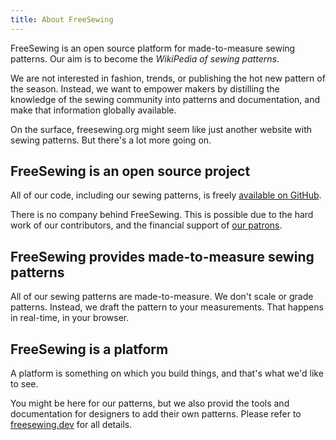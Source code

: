 ```yaml
---
title: About FreeSewing
---
```


FreeSewing is an open source platform for made-to-measure sewing patterns.
Our aim is to become the *WikiPedia of sewing patterns*.

We are not interested in fashion, trends, or publishing the hot new pattern of the season.
Instead, we want to empower makers by distilling the knowledge of the sewing community 
into patterns and documentation, and make that information globally available. 

On the surface, freesewing.org might seem like just another website with sewing patterns.
But there's a lot more going on.

## FreeSewing is an open source project

All of our code, including our sewing patterns, is freely 
[available on GitHub](https://github.com/freesewing).

There is no company behind FreeSewing. 
This is possible due to the hard work of our contributors, and the financial support 
of [our patrons](/patrons).

## FreeSewing provides made-to-measure sewing patterns

All of our sewing patterns are made-to-measure. We don't scale or grade patterns. 
Instead, we draft the pattern to your measurements. 
That happens in real-time, in your browser.


## FreeSewing is a platform

A platform is something on which you build things, and that's what we'd like to see.

You might be here for our patterns, but we also provid the tools and documentation for 
designers to add their own patterns. Please refer to [freesewing.dev](https://freesewing.dev) for
all details.

<ReadMore root='docs/about' recurse box />

